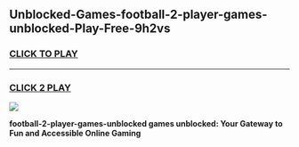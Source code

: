 
## Unblocked-Games-football-2-player-games-unblocked-Play-Free-9h2vs
<h3>
<a href="https://premium76.site?title=football-2-player-games-unblocked&ref=18A1">CLICK TO PLAY</a></h3>
<hr>

<h3>
<a href="https://premium76.site?title=football-2-player-games-unblocked&ref=18A1">CLICK 2 PLAY</a>
  
</h3>

<a href="https://premium76.site?title=football-2-player-games-unblocked&ref=18A1"><img src="https://clearcache.store/games.png"></a>


**football-2-player-games-unblocked games unblocked: Your Gateway to Fun and Accessible Online Gaming**
